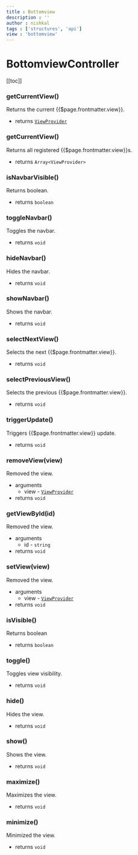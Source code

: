 ```yaml
---
title : Bottomview
description : ''
author : nishkal
tags : ['structures', 'api']
view : 'bottomview'
---
```


# BottomviewController

[[toc]]

### getCurrentView()
Returns the current {{$page.frontmatter.view}}.
* returns [`ViewProvider`](/structures/view-provider.md)

### getCurrentView()
Returns all registered {{$page.frontmatter.view}}s.
* returns `Array<ViewProvider>`


### isNavbarVisible()
Returns boolean.
* returns `boolean`


### toggleNavbar()
Toggles the navbar.
* returns `void`


### hideNavbar()
Hides the navbar.
* returns `void`


### showNavbar()
Shows the navbar.
* returns `void`


### selectNextView()
Selects the next {{$page.frontmatter.view}}.
* returns `void`


### selectPreviousView()
Selects the previous {{$page.frontmatter.view}}.
* returns `void`


### triggerUpdate()
Triggers {{$page.frontmatter.view}} update.
* returns `void`


### removeView(view)
Removed the view.
* arguments
  * view - [`ViewProvider`](/structures/view-provider.md)
* returns `void`

### getViewById(id)
Removed the view.
* arguments
  * id - `string`
* returns `void`

### setView(view)
Removed the view.
* arguments
  * view - [`ViewProvider`](/structures/view-provider.md)
* returns `void`

### isVisible()
Returns boolean
* returns `boolean`

### toggle()
Toggles view visibility.
* returns `void`

### hide()
Hides the view.
* returns `void`

### show()
Shows the view.
* returns `void`

### maximize()
Maximizes the view.
* returns `void`

### minimize()
Minimized the view.
* returns `void`